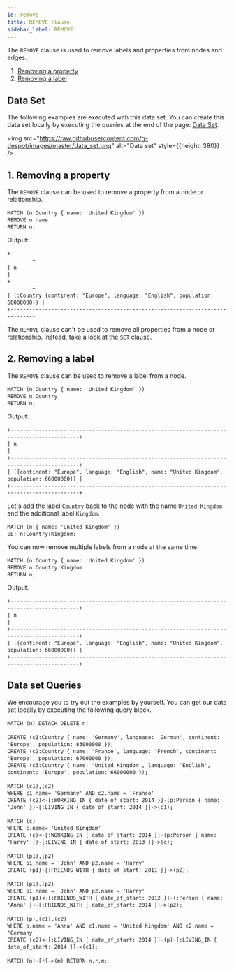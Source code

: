 ```yaml
---
id: remove
title: REMOVE clause
sidebar_label: REMOVE
---
```


The `REMOVE` clause is used to remove labels and properties from nodes and edges.

1. [Removing a property](#1-removing-a-property)
2. [Removing a label](#2-removing-a-label)

## Data Set

The following examples are executed with this data set. You can create this data set 
locally by executing the queries at the end of the page: [Data Set](#data-set-queries).

<img
  src="https://raw.githubusercontent.com/g-despot/images/master/data_set.png"
  alt="Data set"
  style={{height: 380}}
/>

## 1. Removing a property

The `REMOVE` clause can be used to remove a property from a node or relationship.

```cypher
MATCH (n:Country { name: 'United Kingdom' })
REMOVE n.name
RETURN n;
```

Output:
```nocopy
+-----------------------------------------------------------------------------+
| n                                                                           |
+-----------------------------------------------------------------------------+
| (:Country {continent: "Europe", language: "English", population: 66000000}) |
+-----------------------------------------------------------------------------+
```

The `REMOVE` clause can't be used to remove all properties from a node or relationship. Instead, take a look at the `SET` clause.

## 2. Removing a label

The `REMOVE` clause can be used to remove a label from a node.

```cypher
MATCH (n:Country { name: 'United Kingdom' })
REMOVE n:Country
RETURN n;
```

Output:
```nocopy
+--------------------------------------------------------------------------------------------+
| n                                                                                          |
+--------------------------------------------------------------------------------------------+
| ({continent: "Europe", language: "English", name: "United Kingdom", population: 66000000}) |
+--------------------------------------------------------------------------------------------+
```

Let's add the label `Country` back to the node with the name `United Kingdom` and the additional label `Kingdom`.

```cypher
MATCH (n { name: 'United Kingdom' })
SET n:Country:Kingdom;
```

You can now remove multiple labels from a node at the same time. 

```cypher
MATCH (n:Country { name: 'United Kingdom' })
REMOVE n:Country:Kingdom
RETURN n;
```

Output:
```nocopy
+--------------------------------------------------------------------------------------------+
| n                                                                                          |
+--------------------------------------------------------------------------------------------+
| ({continent: "Europe", language: "English", name: "United Kingdom", population: 66000000}) |
+--------------------------------------------------------------------------------------------+
```

## Data set Queries

We encourage you to try out the examples by yourself.
You can get our data set locally by executing the following query block.

```cypher
MATCH (n) DETACH DELETE n;

CREATE (c1:Country { name: 'Germany', language: 'German', continent: 'Europe', population: 83000000 });
CREATE (c2:Country { name: 'France', language: 'French', continent: 'Europe', population: 67000000 });
CREATE (c3:Country { name: 'United Kingdom', language: 'English', continent: 'Europe', population: 66000000 });

MATCH (c1),(c2)
WHERE c1.name= 'Germany' AND c2.name = 'France'
CREATE (c2)<-[:WORKING_IN { date_of_start: 2014 }]-(p:Person { name: 'John' })-[:LIVING_IN { date_of_start: 2014 }]->(c1);

MATCH (c)
WHERE c.name= 'United Kingdom'
CREATE (c)<-[:WORKING_IN { date_of_start: 2014 }]-(p:Person { name: 'Harry' })-[:LIVING_IN { date_of_start: 2013 }]->(c);

MATCH (p1),(p2)
WHERE p1.name = 'John' AND p2.name = 'Harry'
CREATE (p1)-[:FRIENDS_WITH { date_of_start: 2011 }]->(p2);

MATCH (p1),(p2)
WHERE p1.name = 'John' AND p2.name = 'Harry'
CREATE (p1)<-[:FRIENDS_WITH { date_of_start: 2012 }]-(:Person { name: 'Anna' })-[:FRIENDS_WITH { date_of_start: 2014 }]->(p2);

MATCH (p),(c1),(c2)
WHERE p.name = 'Anna' AND c1.name = 'United Kingdom' AND c2.name = 'Germany'
CREATE (c2)<-[:LIVING_IN { date_of_start: 2014 }]-(p)-[:LIVING_IN { date_of_start: 2014 }]->(c1);

MATCH (n)-[r]->(m) RETURN n,r,m;
```

